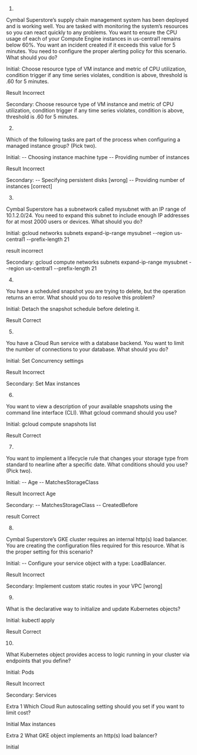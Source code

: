 1.
Cymbal Superstore’s supply chain management system has been deployed and is working well. You are tasked with monitoring the system’s resources so you can react quickly to any problems. You want to ensure the CPU usage of each of your Compute Engine instances in us-central1 remains below 60%. You want an incident created if it exceeds this value for 5 minutes. You need to configure the proper alerting policy for this scenario. What should you do?

Initial:
Choose resource type of VM instance and metric of CPU utilization, condition trigger if any time series violates, condition is above, threshold is .60 for 5 minutes.

Result
Incorrect


Secondary:
Choose resource type of VM instance and metric of CPU utilization, condition trigger if any time series violates, condition is above, threshold is .60 for 5 minutes.


2.
Which of the following tasks are part of the process when configuring a managed instance group? (Pick two).

Initial:
-- Choosing instance machine type
-- Providing number of instances

Result
Incorrect

Secondary:
-- Specifying persistent disks [wrong]
-- Providing number of instances [correct]


3.
Cymbal Superstore has a subnetwork called mysubnet with an IP range of 10.1.2.0/24. You need to expand this subnet to include enough IP addresses for at most 2000 users or devices. What should you do?


Initial:
gcloud networks subnets expand-ip-range mysubnet --region us-central1 --prefix-length 21

result
incorrect

Secondary:
gcloud compute networks subnets expand-ip-range mysubnet --region us-central1 --prefix-length 21


4.
You have a scheduled snapshot you are trying to delete, but the operation returns an error. What should you do to resolve this problem?

Initial:
Detach the snapshot schedule before deleting it.

Result
Correct



5.
You have a Cloud Run service with a database backend. You want to limit the number of connections to your database. What should you do?

Initial:
Set Concurrency settings

Result
Incorrect

Secondary:
Set Max instances




6. 
You want to view a description of your available snapshots using the command line interface (CLI). What gcloud command should you use?

Initial:
gcloud compute snapshots list


Result
Correct



7.
You want to implement a lifecycle rule that changes your storage type from standard to nearline after a specific date. What conditions should you use? (Pick two).


Initial:
-- Age
-- MatchesStorageClass

Result
Incorrect Age

Secondary:
-- MatchesStorageClass
-- CreatedBefore

result
Correct


8.
Cymbal Superstore’s GKE cluster requires an internal http(s) load balancer. You are creating the configuration files required for this resource. What is the proper setting for this scenario?


Initial:
-- Configure your service object with a type: LoadBalancer.


Result
Incorrect

Secondary:
Implement custom static routes in your VPC [wrong]


9.
What is the declarative way to initialize and update Kubernetes objects?

Initial:
kubectl apply

Result
Correct




10.
What Kubernetes object provides access to logic running in your cluster via endpoints that you define?

Initial:
Pods

Result
Incorrect

Secondary:
Services


Extra 1
Which Cloud Run autoscaling setting should you set if you want to limit cost?

Initial
Max instances


Extra 2
What GKE object implements an http(s) load balancer?

Initial
